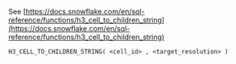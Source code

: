 See [https://docs.snowflake.com/en/sql-reference/functions/h3_cell_to_children_string](https://docs.snowflake.com/en/sql-reference/functions/h3_cell_to_children_string)
```
H3_CELL_TO_CHILDREN_STRING( <cell_id> , <target_resolution> )
```
